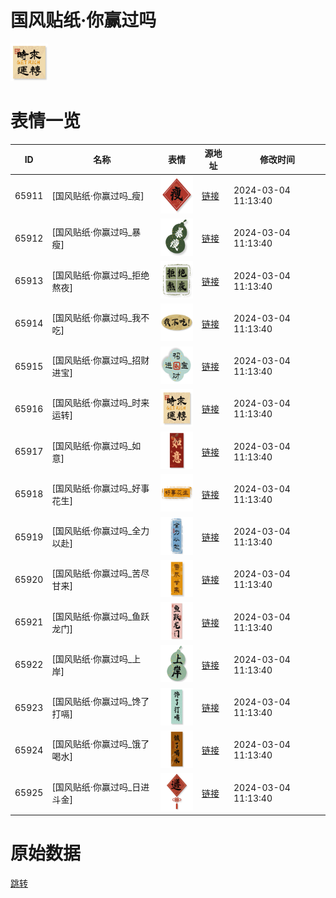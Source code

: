 # 国风贴纸·你赢过吗

<img src="./cover.png" height="60" alt="cover" />

# 表情一览

|ID|名称|表情|源地址|修改时间|
|----|----|----|----|----|
|65911|[国风贴纸·你赢过吗_瘦]|<img src="./pic/065911_%5B国风贴纸·你赢过吗_瘦%5D.png" height="60" alt="瘦"/>|[链接](https://i0.hdslb.com/bfs/garb/fa2cd58ec1d5a35fd64259a07edc1a554984c4ed.png)|2024-03-04 11:13:40|
|65912|[国风贴纸·你赢过吗_暴瘦]|<img src="./pic/065912_%5B国风贴纸·你赢过吗_暴瘦%5D.png" height="60" alt="暴瘦"/>|[链接](https://i0.hdslb.com/bfs/garb/921d5c94f7b32f8844831d8584ea856f16dac34a.png)|2024-03-04 11:13:40|
|65913|[国风贴纸·你赢过吗_拒绝熬夜]|<img src="./pic/065913_%5B国风贴纸·你赢过吗_拒绝熬夜%5D.png" height="60" alt="拒绝熬夜"/>|[链接](https://i0.hdslb.com/bfs/garb/ce616bd875f88210754a6e28ffeeb17a6b9109a2.png)|2024-03-04 11:13:40|
|65914|[国风贴纸·你赢过吗_我不吃]|<img src="./pic/065914_%5B国风贴纸·你赢过吗_我不吃%5D.png" height="60" alt="我不吃"/>|[链接](https://i0.hdslb.com/bfs/garb/c9acf888a4fbe3b5e58dfa7cba6784ba04025bf4.png)|2024-03-04 11:13:40|
|65915|[国风贴纸·你赢过吗_招财进宝]|<img src="./pic/065915_%5B国风贴纸·你赢过吗_招财进宝%5D.png" height="60" alt="招财进宝"/>|[链接](https://i0.hdslb.com/bfs/garb/022e31edb43073d93264d3d807377a2ea2e910cc.png)|2024-03-04 11:13:40|
|65916|[国风贴纸·你赢过吗_时来运转]|<img src="./pic/065916_%5B国风贴纸·你赢过吗_时来运转%5D.png" height="60" alt="时来运转"/>|[链接](https://i0.hdslb.com/bfs/garb/bad1cb6bd8699eeb29924299e1b359824bc2896a.png)|2024-03-04 11:13:40|
|65917|[国风贴纸·你赢过吗_如意]|<img src="./pic/065917_%5B国风贴纸·你赢过吗_如意%5D.png" height="60" alt="如意"/>|[链接](https://i0.hdslb.com/bfs/garb/ad3693aa4f3952bfbb468da70afae21baefcd064.png)|2024-03-04 11:13:40|
|65918|[国风贴纸·你赢过吗_好事花生]|<img src="./pic/065918_%5B国风贴纸·你赢过吗_好事花生%5D.png" height="60" alt="好事花生"/>|[链接](https://i0.hdslb.com/bfs/garb/2314e818dc77f02be65e434c95f4dcdb1b6e53a5.png)|2024-03-04 11:13:40|
|65919|[国风贴纸·你赢过吗_全力以赴]|<img src="./pic/065919_%5B国风贴纸·你赢过吗_全力以赴%5D.png" height="60" alt="全力以赴"/>|[链接](https://i0.hdslb.com/bfs/garb/951c5455fb648c2f7089514a48ea985785218954.png)|2024-03-04 11:13:40|
|65920|[国风贴纸·你赢过吗_苦尽甘来]|<img src="./pic/065920_%5B国风贴纸·你赢过吗_苦尽甘来%5D.png" height="60" alt="苦尽甘来"/>|[链接](https://i0.hdslb.com/bfs/garb/e75dc3e618208bf442b095d47e16d31b17310811.png)|2024-03-04 11:13:40|
|65921|[国风贴纸·你赢过吗_鱼跃龙门]|<img src="./pic/065921_%5B国风贴纸·你赢过吗_鱼跃龙门%5D.png" height="60" alt="鱼跃龙门"/>|[链接](https://i0.hdslb.com/bfs/garb/89fe2cff7074a8c391ccf5165dcb4ced079b90e0.png)|2024-03-04 11:13:40|
|65922|[国风贴纸·你赢过吗_上岸]|<img src="./pic/065922_%5B国风贴纸·你赢过吗_上岸%5D.png" height="60" alt="上岸"/>|[链接](https://i0.hdslb.com/bfs/garb/9504bfb4d15e5b2281857b4b76d0b343733914e9.png)|2024-03-04 11:13:40|
|65923|[国风贴纸·你赢过吗_馋了打嗝]|<img src="./pic/065923_%5B国风贴纸·你赢过吗_馋了打嗝%5D.png" height="60" alt="馋了打嗝"/>|[链接](https://i0.hdslb.com/bfs/garb/2b4330f384b4538ff9cc12577488cbb5e1d17c8b.png)|2024-03-04 11:13:40|
|65924|[国风贴纸·你赢过吗_饿了喝水]|<img src="./pic/065924_%5B国风贴纸·你赢过吗_饿了喝水%5D.png" height="60" alt="饿了喝水"/>|[链接](https://i0.hdslb.com/bfs/garb/418251874fb24533a1f52225f84e7aa3319bb217.png)|2024-03-04 11:13:40|
|65925|[国风贴纸·你赢过吗_日进斗金]|<img src="./pic/065925_%5B国风贴纸·你赢过吗_日进斗金%5D.png" height="60" alt="日进斗金"/>|[链接](https://i0.hdslb.com/bfs/garb/9ef5ec29822b20f5cd777bd8693b75671e7e3b13.png)|2024-03-04 11:13:40|

# 原始数据

[跳转](./raw.json)

